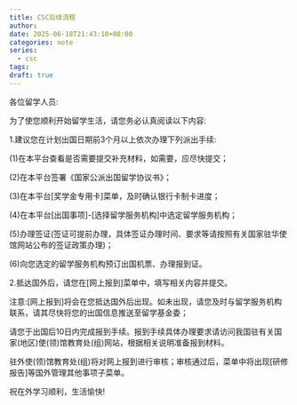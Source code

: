 ```yaml
---
title: CSC后续流程
author: 
date: 2025-06-18T21:43:10+08:00
categories: note
series:
  - csc
tags: 
draft: true
---
```

各位留学人员:

为了使您顺利开始留学生活，请您务必认真阅读以下内容:

1.建议您在计划出国日期前3个月以上依次办理下列派出手续:

(1)在本平台查看是否需要提交补充材料，如需要，应尽快提交；

(2)在本平台签署《国家公派出国留学协议书》；

(3)在本平台[奖学金专用卡]菜单，及时确认银行卡制卡进度；

(4)在本平台[出国事项]-[选择留学服务机构]中选定留学服务机构；

(5)办理签证(签证可提前办理，具体签证办理时间、要求等请按照有关国家驻华使馆网站公布的签证政策办理)；

(6)向您选定的留学服务机构预订出国机票、办理报到证。

2.抵达国外后，请您在[网上报到]菜单中，填写相关内容并提交。

注意:[网上报到]将会在您抵达国外后出现。如未出现，请您及时与留学服务机构联系，请其尽快将您的出国信息推送至留学基金委；

请您于出国后10日内完成报到手续。报到手续具体办理要求请访问我国驻有关国家(地区)使(领)馆教育处(组)网站，根据相关说明准备报到材料。

驻外使(领)馆教育处(组)将对网上报到进行审核；审核通过后，菜单中将出现[研修报告]等国外管理其他事项子菜单。

祝在外学习顺利，生活愉快!